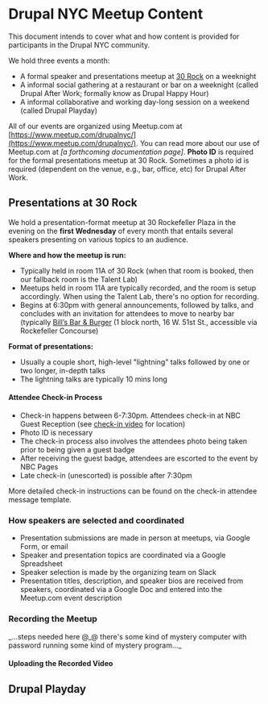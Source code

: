 # Drupal NYC Meetup Content

This document intends to cover what and how content is provided for participants in the Drupal NYC community.

We hold three events a month:

* A formal speaker and presentations meetup at [30 Rock](https://www.google.com/maps?f=q&hl=en&q=30+Rockefeller+Center,+New+York,+NY,+10112,+us) on a weeknight
* A informal social gathering at a restaurant or bar on a weeknight \(called Drupal After Work; formally know as Drupal Happy Hour\)
* A informal collaborative and working day-long session on a weekend \(called Drupal Playday\)

All of our events are organized using Meetup.com at [https://www.meetup.com/drupalnyc/](https://www.meetup.com/drupalnyc/). You can read more about our use of Meetup.com at _\[a forthcoming documentation page\]_. **Photo ID** is required for the formal presentations meetup at 30 Rock. Sometimes a photo id is required \(dependent on the venue, e.g., bar, office, etc\) for Drupal After Work.

## Presentations at 30 Rock

We hold a presentation-format meetup at 30 Rockefeller Plaza in the evening on the **first Wednesday** of every month that entails several speakers presenting on various topics to an audience.

**Where and how the meetup is run:**

* Typically held in room 11A of 30 Rock \(when that room is booked, then our fallback room is the Talent Lab\)
* Meetups held in room 11A are typically recorded, and the room is setup accordingly. When using the Talent Lab, there's no option for recording.
* Begins at 6:30pm with general announcements, followed by talks, and concludes with an invitation for attendees to move to nearby bar \(typically [Bill’s Bar & Burger](https://goo.gl/maps/Eghs2) \(1 block north, 16 W. 51st St., accessible via Rockefeller Concourse\)

**Format of presentations:**

* Usually a couple short, high-level "lightning" talks followed by one or two longer, in-depth talks
* The lightning talks are typically 10 mins long

#### Attendee Check-in Process

* Check-in happens between 6-7:30pm. Attendees check-in at NBC Guest Reception \(see [check-in video](http://bit.ly/dnyccheckin) for location\)
* Photo ID is necessary
* The check-in process also involves the attendees photo being taken prior to being given a guest badge
* After receiving the guest badge, attendees are escorted to the event by NBC Pages
* Late check-in \(unescorted\) is possible after 7:30pm

More detailed check-in instructions can be found on the check-in attendee message template.

### How speakers are selected and coordinated

* Presentation submissions are made in person at meetups, via Google Form, or email
* Speaker and presentation topics are coordinated via a Google Spreadsheet
* Speaker selection is made by the organizing team on Slack
* Presentation titles, description, and speaker bios are received from speakers, coordinated via a Google Doc and entered into the Meetup.com event description

### Recording the Meetup

_...steps needed here @\_@ there's some kind of mystery computer with password running some kind of mystery program...\_

#### Uploading the Recorded Video

## Drupal Playday




